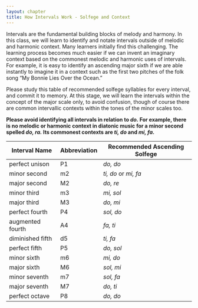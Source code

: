 ```yaml
---
layout: chapter
title: How Intervals Work - Solfege and Context
---
```


Intervals are the fundamental building blocks of melody and harmony. In this class, we will learn to identify and notate intervals outside of melodic and harmonic context. Many learners initially find this challenging. The learning process becomes much easier if we can invent an imaginary context based on the commonest melodic and harmonic uses of intervals. For example, it is easy to identify an ascending major sixth if we are able instantly to imagine it in a context such as the first two pitches of the folk song “My Bonnie Lies Over the Ocean.”

Please study this table of recommended solfege syllables for every interval, and commit it to memory. At this stage, we will learn the intervals within the concept of the major scale only, to avoid confusion, though of course there are common intervallic contexts within the tones of the minor scales too.

**Please avoid identifying all intervals in relation to *do.* For example, there is no melodic or harmonic context in diatonic music for a minor second spelled *do, ra.* Its commonest contexts are *ti, do* and *mi, fa*.**

|**Interval Name**   |**Abbreviation**|**Recommended Ascending Solfege**|
|--------------------|----------------|---------------------------------|
|perfect unison      | P1             |*do, do*                         |
|minor second        | m2             |*ti, do* or *mi, fa*             |
|major second        | M2             |*do, re*                         |
|minor third         | m3             |*mi, sol*                        |
|major third         | M3             |*do, mi*                         |
|perfect fourth      | P4             |*sol, do*                        |
|augmented fourth    | A4             |*fa, ti*                         |
|diminished fifth    | d5             |*ti, fa*                         |
|perfect fifth       | P5             |*do, sol*                        |
|minor sixth         | m6             |*mi, do*                         |
|major sixth         | M6             |*sol, mi*                        |
|minor seventh       | m7             |*sol, fa*                        |
|major seventh       | M7             |*do, ti*                         |
|perfect octave      | P8             |*do, do*                         |

